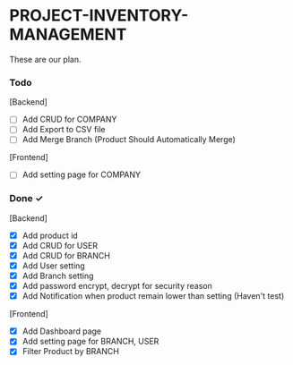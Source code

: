 # PROJECT-INVENTORY-MANAGEMENT

These are our plan.

### Todo

[Backend]
- [ ] Add CRUD for COMPANY
- [ ] Add Export to CSV file
- [ ] Add Merge Branch (Product Should Automatically Merge)

[Frontend]
- [ ] Add setting page for COMPANY

### Done ✓

[Backend]
- [X] Add product id
- [X] Add CRUD for USER
- [X] Add CRUD for BRANCH
- [X] Add User setting
- [X] Add Branch setting
- [X] Add password encrypt, decrypt for security reason
- [X] Add Notification when product remain lower than setting (Haven't test)

[Frontend]
- [X] Add Dashboard page
- [X] Add setting page for BRANCH, USER
- [X] Filter Product by BRANCH
